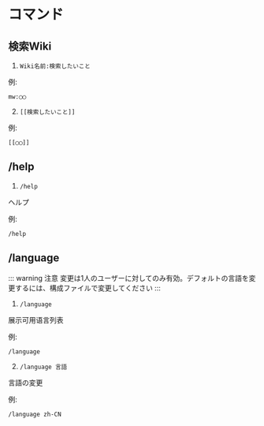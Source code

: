 # コマンド

## 検索Wiki
1. `Wiki名前:検索したいこと`

例:
```
mw:◯◯
```

2. `[[検索したいこと]]`

例:
```
[[◯◯]]
```

## /help
1. `/help`

ヘルプ

例:
```
/help
```

## /language
::: warning 注意
変更は1人のユーザーに対してのみ有効。デフォルトの言語を変更するには、構成ファイルで変更してください
:::

1. `/language`

展示可用语言列表
  
例:
```
/language
```

2. `/language 言語`

言語の変更

例:
```
/language zh-CN
```